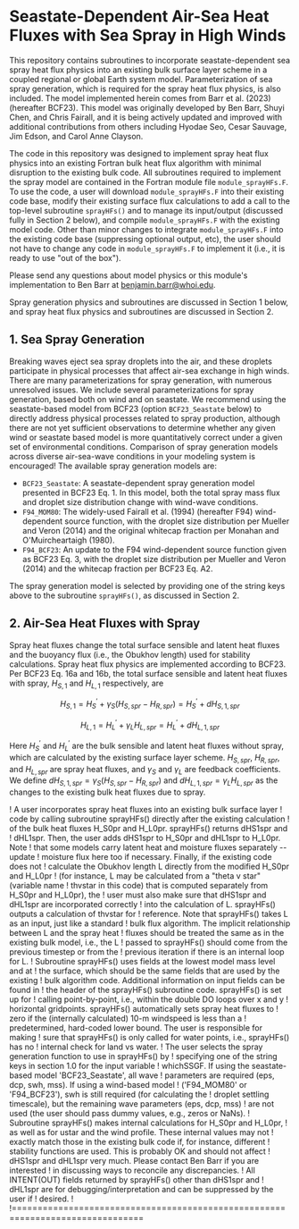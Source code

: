 # Seastate-Dependent Air-Sea Heat Fluxes with Sea Spray in High Winds

This repository contains subroutines to incorporate seastate-dependent sea spray heat flux physics into an existing bulk surface layer scheme in a coupled regional or global Earth system model.  Parameterization of sea spray generation, which is required for the spray heat flux physics, is also included.  The model implemented herein comes from Barr et al. (2023) (hereafter BCF23).  This model was originally developed by Ben Barr, Shuyi Chen, and Chris Fairall, and it is being actively updated and improved with additional contributions from others including Hyodae Seo, Cesar Sauvage, Jim Edson, and Carol Anne Clayson.

The code in this repository was designed to implement spray heat flux physics into an existing Fortran bulk heat flux algorithm with minimal disruption to the existing bulk code.  All subroutines required to implement the spray model are contained in the Fortran module file `module_sprayHFs.F`.  To use the code, a user will download `module_sprayHFs.F` into their existing code base, modify their existing surface flux calculations to add a call to the top-level subroutine `sprayHFs()` and to manage its input/output (discussed fully in Section 2 below), and compile `module_sprayHFs.F` with the existing model code.  Other than minor changes to integrate `module_sprayHFs.F` into the existing code base (suppressing optional output, etc), the user should not have to change any code in `module_sprayHFs.F` to implement it (i.e., it is ready to use "out of the box").

Please send any questions about model physics or this module's implementation to Ben Barr at benjamin.barr@whoi.edu.

Spray generation physics and subroutines are discussed in Section 1 below, and spray heat flux physics and subroutines are discussed in Section 2.

## 1. Sea Spray Generation

Breaking waves eject sea spray droplets into the air, and these droplets participate in physical processes that affect air-sea exchange in high winds.  There are many parameterizations for spray generation, with numerous unresolved issues.  We include several parameterizations for spray generation, based both on wind and on seastate.  We recommend using the seastate-based model from BCF23 (option `BCF23_Seastate` below) to directly address physical processes related to spray production, although there are not yet sufficient observations to determine whether any given wind or seastate based model is more quantitatively correct under a given set of environmental conditions.  Comparison of spray generation models across diverse air-sea-wave conditions in your modeling system is encouraged!  The available spray generation models are:

+ `BCF23_Seastate`: A seastate-dependent spray generation model presented in BCF23 Eq. 1.  In this model, both the total spray mass flux and droplet size distribution change with wind-wave conditions.
+ `F94_MOM80`: The widely-used Fairall et al. (1994) (hereafter F94) wind-dependent source function, with the droplet size distribution per Mueller and Veron (2014) and the original whitecap fraction per Monahan and O'Muircheartaigh (1980).
+ `F94_BCF23`: An update to the F94 wind-dependent source function given as BCF23 Eq. 3, with the droplet size distribution per Mueller and Veron (2014) and the whitecap fraction per BCF23 Eq. A2.

The spray generation model is selected by providing one of the string keys above to the subroutine `sprayHFs()`, as discussed in Section 2.

## 2. Air-Sea Heat Fluxes with Spray

Spray heat fluxes change the total surface sensible and latent heat fluxes and the buoyancy flux (i.e., the Obukhov length) used for stability calculations.  Spray heat flux physics are implemented according to BCF23.  Per BCF23 Eq. 16a and 16b, the total surface sensible and latent heat fluxes with spray, $H_{S,1}$ and $H_{L,1}$ respectively, are

$$H_{S,1} = H^{\prime}_S + \gamma_S \left( H_{S,spr} - H_{R,spr} \right) = H^{\prime}_S + dH_{S,1,spr}$$

$$H_{L,1} = H^{\prime}_L + \gamma_L H_{L,spr} = H^{\prime}_L + dH_{L,1,spr}$$

Here $H^{\prime}_S$ and $H^{\prime}_L$ are the bulk sensible and latent heat fluxes without spray, which are calculated by the existing surface layer scheme.  $H_{S,spr}$, $H_{R,spr}$, and $H_{L,spr}$ are spray heat fluxes, and $\gamma_S$ and $\gamma_L$ are feedback coefficients.  We define $dH_{S,1,spr} = \gamma_S \left( H_{S,spr} - H_{R,spr} \right)$ and $dH_{L,1,spr} = \gamma_L H_{L,spr}$ as the changes to the existing bulk heat fluxes due to spray.

!     A user incorporates spray heat fluxes into an existing bulk surface layer 
! code by calling subroutine sprayHFs() directly after the existing calculation 
! of the bulk heat fluxes H_S0pr and H_L0pr.  sprayHFs() returns dHS1spr and 
! dHL1spr.  Then, the user adds dHS1spr to H_S0pr and dHL1spr to H_L0pr.  Note 
! that some models carry latent heat and moisture fluxes separately -- update 
! moisture flux here too if necessary.  Finally, if the existing code does not 
! calculate the Obukhov length L directly from the modified H_S0pr and H_L0pr 
! (for instance, L may be calculated from a "theta v star" (variable name 
! thvstar in this code) that is computed separately from H_S0pr and H_L0pr), the
! user must also make sure that dHS1spr and dHL1spr are incorporated correctly 
! into the calculation of L.  sprayHFs() outputs a calculation of thvstar for 
! reference.  Note that sprayHFs() takes L as an input, just like a standard 
! bulk flux algorithm.  The implicit relationship between L and the spray heat 
! fluxes should be treated the same as in the existing bulk model, i.e., the L 
! passed to sprayHFs() should come from the previous timestep or from the 
! previous iteration if there is an internal loop for L.
!     Subroutine sprayHFs() uses fields at the lowest model mass level and at 
! the surface, which should be the same fields that are used by the existing 
! bulk algorithm code.  Additional information on input fields can be found in 
! the header of the sprayHFs() subroutine code.  sprayHFs() is set up for
! calling point-by-point, i.e., within the double DO loops over x and y 
! horizontal gridpoints.  sprayHFs() automatically sets spray heat fluxes to 
! zero if the (internally calculated) 10-m windspeed is less than a 
! predetermined, hard-coded lower bound.  The user is responsible for making 
! sure that sprayHFs() is only called for water points, i.e., sprayHFs() has no 
! internal check for land vs water.
!     The user selects the spray generation function to use in sprayHFs() by
! specifying one of the string keys in section 1.0 for the input variable
! whichSSGF.  If using the seastate-based model 'BCF23_Seastate', all wave
! parameters are required (eps, dcp, swh, mss).  If using a wind-based model
! ('F94_MOM80' or 'F94_BCF23'), swh is still required (for calculating the
! droplet settling timescale), but the remaining wave parameters (eps, dcp, mss)
! are not used (the user should pass dummy values, e.g., zeros or NaNs).
!     Subroutine sprayHFs() makes internal calculations for H_S0pr and H_L0pr, 
! as well as for ustar and the wind profile.  These internal values may not 
! exactly match those in the existing bulk code if, for instance, different 
! stability functions are used.  This is probably OK and should not affect 
! dHS1spr and dHL1spr very much.  Please contact Ben Barr if you are interested 
! in discussing ways to reconcile any discrepancies.
!     All INTENT(OUT) fields returned by sprayHFs() other than dHS1spr and
! dHL1spr are for debugging/interpretation and can be suppressed by the user if
! desired.
!
!===============================================================================

